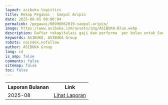 ```yaml
---
layout: asibuka-logistics
title: Rekap Pegawai - Saepul Aripin
date: 2025-08-01 00:00:04
permalink: /pegawai/08996062019-saepul-aripin/
image: https://www.asibuka.com/assets/img/ASIBUKA-Blue.webp
description: Daftar rekapitulasi gaji dan performa  per bulan untuk Saepul Aripin.
keywords: ASIBUKA, ASIBUKA Group
robots: noindex,nofollow
author: ASIBUKA Group
lang: id
is_amp: false
comments: false
sitemap: false
toc: false
---
```

<div class='table-container'>
<table>
<tr>
<th>Laporan Bulanan</th><th>Link</th>
</tr>
<tr>
<td>2025-08</td>
<td><a class='btn block' title='Lihat Laporan' href='{{ page.url | replace: "/amp/" , "" }}?function=komisi-asibuka-logistics&title=Pegawai%20-%20Saepul%20Aripin%20Periode%202025-8&title1=Ringkasan&id1=2PACX-1vTPeqxEnkAUsKekA0eIwQVVYkwNwbjolgYHMSLBbMgM4vK9WStDfwXZW6raUkGvqah1BSPc7WXHCYa0&gid1=1154847828'>Lihat Laporan</a></td>
</tr>
</table>
</div>